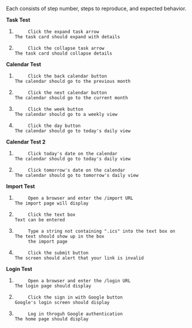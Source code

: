 Each consists of step number, steps to reproduce, and expected behavior.

**Task Test**
1.          Click the expand task arrow                                     The task card should expand with details
2.          Click the collapse task arrow                                   The task card should collapse details

**Calendar Test**

1.          Click the back calendar button                                  The calendar should go to the previous month
2.          Click the next calendar button                                  The calendar should go to the current month
3.          Click the week button                                           The calendar should go to a weekly view
4.          Click the day button                                            The calendar should go to today's daily view

**Calendar Test 2**

1.          Click today's date on the calendar                              The calendar should go to today's daily view
2.          Click tomorrow's date on the calendar                           The calendar should go to tomorrow's daily view

**Import Test**

1.          Open a browser and enter the /import URL                        The import page will display
2.          Click the text box                                              Text can be entered											
3.          Type a string not containing ".ics" into the text box on        The text should show up in the box 
            the import page
4.          Click the submit button                                         The screen should alert that your link is invalid

**Login Test**

1.          Open a browser and enter the /login URL                         The login page should display
2.          Click the sign in with Google button                            Google's login screen should display
3.          Log in throguh Google authentication                            The home page should display
